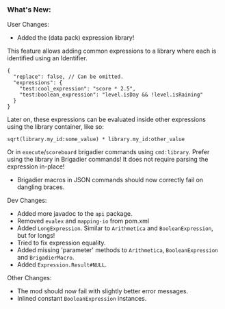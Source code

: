### What's New:

User Changes:

* Added the (data pack) expression library!

This feature allows adding common expressions to a library where each is identified using an Identifier.

```json5
{
  "replace": false, // Can be omitted.
  "expressions": {
    "test:cool_expression": "score * 2.5",
    "test:boolean_expression": "level.isDay && !level.isRaining"
  }
}
```

Later on, these expressions can be evaluated inside other expressions using the library container, like so:

```
sqrt(library.my_id:some_value) * library.my_id:other_value
```

Or in `execute`/`scoreboard` brigadier commands using `cmd:library`. 
Prefer using the library in Brigadier commands! 
It does not require parsing the expression in-place!

* Brigadier macros in JSON commands should now correctly fail on dangling braces.

Dev Changes:

* Added more javadoc to the `api` package.
* Removed `evalex` and `mapping-io` from pom.xml
* Added `LongExpression`. Similar to `Arithmetica` and `BooleanExpression`, but for longs!
* Tried to fix expression equality.
* Added missing 'parameter' methods to `Arithmetica`, `BooleanExpression` and `BrigadierMacro`.
* Added `Expression.Result#NULL`.
  
Other Changes:

* The mod should now fail with slightly better error messages.
* Inlined constant `BooleanExpression` instances.